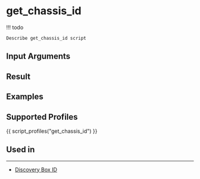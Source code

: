 

# get_chassis_id

<!-- prettier-ignore -->
!!! todo

    Describe get_chassis_id script

## Input Arguments

## Result

## Examples

## Supported Profiles

{{ script_profiles("get_chassis_id") }}

## Used in
----
* [Discovery Box ID](../../../admin/reference/discovery/box/id.md)
